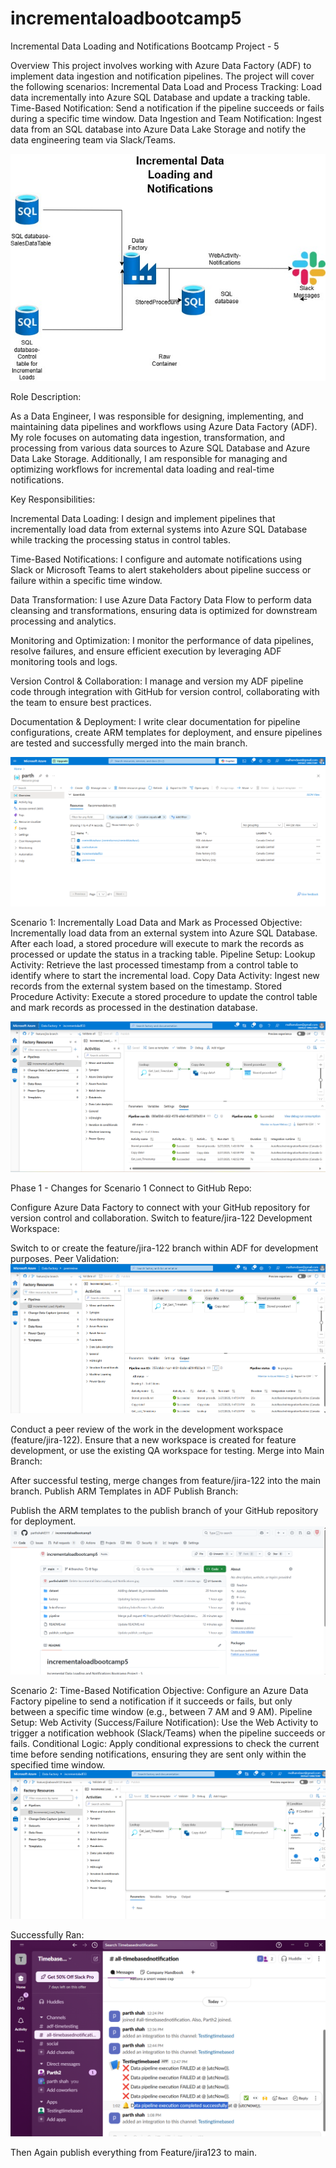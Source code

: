 # incrementaloadbootcamp5
Incremental Data Loading and Notifications
Bootcamp Project - 5

Overview
This project involves working with Azure Data Factory (ADF) to implement data ingestion and notification pipelines. The project will cover the following scenarios:
Incremental Data Load and Process Tracking: Load data incrementally into Azure SQL Database and update a tracking table.
Time-Based Notification: Send a notification if the pipeline succeeds or fails during a specific time window.
Data Ingestion and Team Notification: Ingest data from an SQL database into Azure Data Lake Storage and notify the data engineering team via Slack/Teams.

![Architecture Diagram](https://github.com/parthshah0311/incrementaloadbootcamp5/raw/main/images/Incremental%20Data%20Loading%20and%20Notifications.jpg)

Role Description:

As a Data Engineer, I was responsible for designing, implementing, and maintaining data pipelines and workflows using Azure Data Factory (ADF). My role focuses on automating data ingestion, transformation, and processing from various data sources to Azure SQL Database and Azure Data Lake Storage. Additionally, I am responsible for managing and optimizing workflows for incremental data loading and real-time notifications.

Key Responsibilities:

Incremental Data Loading: I design and implement pipelines that incrementally load data from external systems into Azure SQL Database while tracking the processing status in control tables.

Time-Based Notifications: I configure and automate notifications using Slack or Microsoft Teams to alert stakeholders about pipeline success or failure within a specific time window.

Data Transformation: I use Azure Data Factory Data Flow to perform data cleansing and transformations, ensuring data is optimized for downstream processing and analytics.

Monitoring and Optimization: I monitor the performance of data pipelines, resolve failures, and ensure efficient execution by leveraging ADF monitoring tools and logs.

Version Control & Collaboration: I manage and version my ADF pipeline code through integration with GitHub for version control, collaborating with the team to ensure best practices.

Documentation & Deployment: I write clear documentation for pipeline configurations, create ARM templates for deployment, and ensure pipelines are tested and successfully merged into the main branch.

![MyResource](https://github.com/parthshah0311/incrementaloadbootcamp5/raw/main/images/Resourcegroup.png)

Scenario 1: Incrementally Load Data and Mark as Processed
Objective:
Incrementally load data from an external system into Azure SQL Database. After each load, a stored procedure will execute to mark the records as processed or update the status in a tracking table.
Pipeline Setup:
Lookup Activity:
Retrieve the last processed timestamp from a control table to identify where to start the incremental load.
Copy Data Activity:
Ingest new records from the external system based on the timestamp.
Stored Procedure Activity:
Execute a stored procedure to update the control table and mark records as processed in the destination database.

![IncrementalPipeline](https://github.com/parthshah0311/incrementaloadbootcamp5/raw/main/images/incrementalpipeline.png)

Phase 1 - Changes for Scenario 1
Connect to GitHub Repo:


Configure Azure Data Factory to connect with your GitHub repository for version control and collaboration.
Switch to feature/jira-122 Development Workspace:


Switch to or create the feature/jira-122 branch within ADF for development purposes.
Peer Validation:
![PeerValidation](https://github.com/parthshah0311/incrementaloadbootcamp5/raw/main/images/peerview.png)

Conduct a peer review of the work in the development workspace (feature/jira-122). Ensure that a new workspace is created for feature development, or use the existing QA workspace for testing.
Merge into Main Branch:


After successful testing, merge changes from feature/jira-122 into the main branch.
Publish ARM Templates in ADF Publish Branch:


Publish the ARM templates to the publish branch of your GitHub repository for deployment.
![Pullandmerge](https://github.com/parthshah0311/incrementaloadbootcamp5/raw/main/images/pullandmergeintomain.png)

Scenario 2: Time-Based Notification
Objective:
Configure an Azure Data Factory pipeline to send a notification if it succeeds or fails, but only between a specific time window (e.g., between 7 AM and 9 AM).
Pipeline Setup:
Web Activity (Success/Failure Notification):
Use the Web Activity to trigger a notification webhook (Slack/Teams) when the pipeline succeeds or fails.
Conditional Logic:
Apply conditional expressions to check the current time before sending notifications, ensuring they are sent only within the specified time window.
![Timebasedpipeline](https://github.com/parthshah0311/incrementaloadbootcamp5/raw/main/images/timebasednotificationpipeline.png)

Successfully Ran:
![SlackNotification](https://github.com/parthshah0311/incrementaloadbootcamp5/raw/main/images/slacknotification.png)


Then Again publish everything from Feature/jira123 to main.
